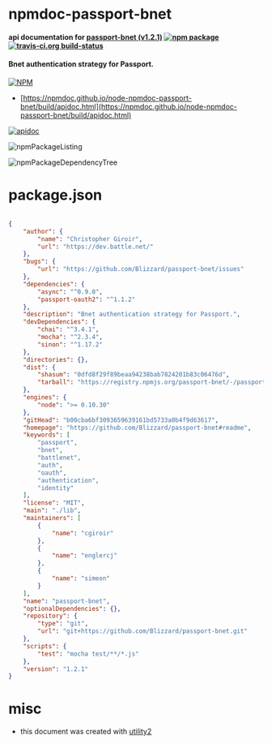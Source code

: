 # npmdoc-passport-bnet

#### api documentation for  [passport-bnet (v1.2.1)](https://github.com/Blizzard/passport-bnet#readme)  [![npm package](https://img.shields.io/npm/v/npmdoc-passport-bnet.svg?style=flat-square)](https://www.npmjs.org/package/npmdoc-passport-bnet) [![travis-ci.org build-status](https://api.travis-ci.org/npmdoc/node-npmdoc-passport-bnet.svg)](https://travis-ci.org/npmdoc/node-npmdoc-passport-bnet)

#### Bnet authentication strategy for Passport.

[![NPM](https://nodei.co/npm/passport-bnet.png?downloads=true&downloadRank=true&stars=true)](https://www.npmjs.com/package/passport-bnet)

- [https://npmdoc.github.io/node-npmdoc-passport-bnet/build/apidoc.html](https://npmdoc.github.io/node-npmdoc-passport-bnet/build/apidoc.html)

[![apidoc](https://npmdoc.github.io/node-npmdoc-passport-bnet/build/screenCapture.buildCi.browser.%252Ftmp%252Fbuild%252Fapidoc.html.png)](https://npmdoc.github.io/node-npmdoc-passport-bnet/build/apidoc.html)

![npmPackageListing](https://npmdoc.github.io/node-npmdoc-passport-bnet/build/screenCapture.npmPackageListing.svg)

![npmPackageDependencyTree](https://npmdoc.github.io/node-npmdoc-passport-bnet/build/screenCapture.npmPackageDependencyTree.svg)



# package.json

```json

{
    "author": {
        "name": "Christopher Giroir",
        "url": "https://dev.battle.net/"
    },
    "bugs": {
        "url": "https://github.com/Blizzard/passport-bnet/issues"
    },
    "dependencies": {
        "async": "^0.9.0",
        "passport-oauth2": "^1.1.2"
    },
    "description": "Bnet authentication strategy for Passport.",
    "devDependencies": {
        "chai": "^3.4.1",
        "mocha": "^2.3.4",
        "sinon": "^1.17.2"
    },
    "directories": {},
    "dist": {
        "shasum": "0dfd8f29f89beaa94238bab7824201b83c06476d",
        "tarball": "https://registry.npmjs.org/passport-bnet/-/passport-bnet-1.2.1.tgz"
    },
    "engines": {
        "node": ">= 0.10.30"
    },
    "gitHead": "b00cba6bf3093659639161bd5733a0b4f9d63617",
    "homepage": "https://github.com/Blizzard/passport-bnet#readme",
    "keywords": [
        "passport",
        "bnet",
        "battlenet",
        "auth",
        "oauth",
        "authentication",
        "identity"
    ],
    "license": "MIT",
    "main": "./lib",
    "maintainers": [
        {
            "name": "cgiroir"
        },
        {
            "name": "englercj"
        },
        {
            "name": "simeon"
        }
    ],
    "name": "passport-bnet",
    "optionalDependencies": {},
    "repository": {
        "type": "git",
        "url": "git+https://github.com/Blizzard/passport-bnet.git"
    },
    "scripts": {
        "test": "mocha test/**/*.js"
    },
    "version": "1.2.1"
}
```



# misc
- this document was created with [utility2](https://github.com/kaizhu256/node-utility2)
